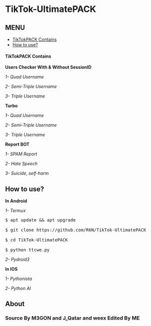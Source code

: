 # TikTok-UltimatePACK
## MENU
- [TikTokPACK Contains](#-TikTokPACK-Contains-)
- [How to use?](#-How-to-use?-)

#### TikTokPACK Contains

**Users Checker With & Without SessionID**

*1- Quad Username*

*2- Semi-Triple Username*

*3- Triple Username*
 
**Turbo**

*1- Quad Username*

*2- Semi-Triple Username*

*3- Triple Username*

**Report BOT**

*1- SPAM Report*

*2- Hate Speech*

*3- Suicide, self-harm*

## How to use?

**In Android**

*1- Termux*
<pre><span class="pl-c">$ apt update && apt upgrade

$ git clone https://github.com/R6N/TikTok-UltimatePACK

$ cd TikTok-UltimatePACK

$ python ttcwe.py </span></pre>

*2- Pydroid3*

**In IOS**

*1- Pythonista*

*2- Python AI*

## About

### Source By M3GON and J_Qatar and weex Edited By ME

